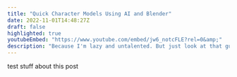 ```yaml
---
title: "Quick Character Models Using AI and Blender"
date: 2022-11-01T14:48:27Z
draft: false
highlighted: true
youtubeEmbed: "https://www.youtube.com/embed/jw6_notcFLE?rel=0&amp;"
description: "Because I'm lazy and untalented. But just look at that guy! 2 hours it took me. 2 hours!"
---
```

test stuff about this post

